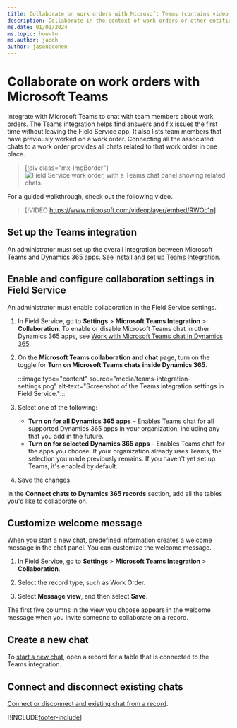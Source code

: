 ```yaml
---
title: Collaborate on work orders with Microsoft Teams (contains video)
description: Collaborate in the context of work orders or other entities by integrating with Microsoft Teams.
ms.date: 01/02/2024
ms.topic: how-to
ms.author: jacoh
author: jasonccohen
---
```


# Collaborate on work orders with Microsoft Teams

Integrate with Microsoft Teams to chat with team members about work orders. The Teams integration helps find answers and fix issues the first time without leaving the Field Service app. It also lists team members that have previously worked on a work order. Connecting all the associated chats to a work order provides all chats related to that work order in one place.

> [!div class="mx-imgBorder"]
> ![Field Service work order, with a Teams chat panel showing related chats.](./media/work-order-teams-messages.png)

For a guided walkthrough, check out the following video.

> [!VIDEO https://www.microsoft.com/videoplayer/embed/RWOc1n]

## Set up the Teams integration

An administrator must set up the overall integration between Microsoft Teams and Dynamics 365 apps. See [Install and set up Teams Integration](/dynamics365/teams-integration/teams-install-app).

## Enable and configure collaboration settings in Field Service

An administrator must enable collaboration in the Field Service settings.

1. In Field Service, go to **Settings** > **Microsoft Teams Integration** > **Collaboration**. To enable or disable Microsoft Teams chat in other Dynamics 365 apps, see [Work with Microsoft Teams chat in Dynamics 365](/dynamics365/teams-integration/enable-teams-chat).

1. On the **Microsoft Teams collaboration and chat** page, turn on the toggle for **Turn on Microsoft Teams chats inside Dynamics 365**.

   :::image type="content" source="media/teams-integration-settings.png" alt-text="Screenshot of the Teams integration settings in Field Service.":::

1. Select one of the following:

   - **Turn on for all Dynamics 365 apps** – Enables Teams chat for all supported Dynamics 365 apps in your organization, including any that you add in the future.
   - **Turn on for selected Dynamics 365 apps** – Enables Teams chat for the apps you choose. If your organization already uses Teams, the selection you made previously remains. If you haven't yet set up Teams, it's enabled by default.

1. Save the changes.

In the **Connect chats to Dynamics 365 records** section, add all the tables you'd like to collaborate on.

## Customize welcome message

When you start a new chat, predefined information creates a welcome message in the chat panel. You can customize the welcome message.

1. In Field Service, go to **Settings** > **Microsoft Teams Integration** > **Collaboration**.

1. Select the record type, such as Work Order.

1. Select **Message view**, and then select **Save**.

The first five columns in the view you choose appears in the welcome message when you invite someone to collaborate on a record.

## Create a new chat

To [start a new chat](/dynamics365/customer-service/use/use-teams-chat#start-a-new-connected-chat), open a record for a table that is connected to the Teams integration.

<!--- Can we use this link instead? https://learn.microsoft.com/en-us/dynamics365/sales/teams-integration/using-teams-chat-in-dynamics#start-a-connected-teams-chat-in-dynamics-365 --->

## Connect and disconnect existing chats

[Connect or disconnect and existing chat from a record](/dynamics365/customer-service/use/use-teams-chat#connect-or-disconnect-an-existing-chat-from-a-record).


[!INCLUDE[footer-include](../includes/footer-banner.md)]
